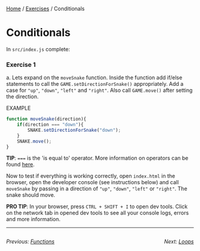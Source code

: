[Home](../README.md) / [Exercises](./) / Conditionals

# Conditionals

In `src/index.js` complete:

### Exercise 1

a. Lets expand on the `moveSnake` function. Inside the function add if/else statements to call the `GAME.setDirectionForSnake()` appropriately. Add a case for `"up"`, `"down"`, `"left"` and `"right"`. Also call `GAME.move()` after setting the direction.

EXAMPLE
```javascript
function moveSnake(direction){
    if(direction === "down"){
        SNAKE.setDirectionForSnake("down");
    }
    SNAKE.move();
}
```

**TIP**: `===` is the 'is equal to' operator. More information on operators can be found [here](https://www.javascript.com/learn/operators).

Now to test if everything is working correctly, open `index.html` in the browser, open the developer console (see instructions below) and call `moveSnake` by passing in a direction of `"up"`, `"down"`, `"left"` or `"right"`. The snake should move.

**PRO TIP**: In your browser, press `CTRL + SHIFT + I` to open dev tools. Click on the network tab in opened dev tools to see all your console logs, errors and more information.


---

<div style="overflow:auto">

<div style="float: left">

<i>Previous: <a href="./2%20Functions.md">Functions</a></i>


</div>

<div style="float: right">

<i>Next: <a href="./4%20Loops.md">Loops</a></i>


</div>
</div>


